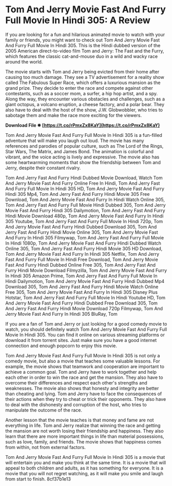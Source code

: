 # Tom And Jerry Movie Fast And Furry Full Movie In Hindi 305: A Review
 
If you are looking for a fun and hilarious animated movie to watch with your family or friends, you might want to check out Tom And Jerry Movie Fast And Furry Full Movie In Hindi 305. This is the Hindi dubbed version of the 2005 American direct-to-video film Tom and Jerry: The Fast and the Furry, which features the classic cat-and-mouse duo in a wild and wacky race around the world.
 
The movie starts with Tom and Jerry being evicted from their home after causing too much damage. They see a TV advertisement for a reality show called The Fabulous Super Race, which offers a luxurious mansion as the grand prize. They decide to enter the race and compete against other contestants, such as a soccer mom, a surfer, a hip hop artist, and a spy. Along the way, they encounter various obstacles and challenges, such as a giant octopus, a volcano eruption, a cheese factory, and a polar bear. They also have to deal with the host of the show, J.W. Globwobbler, who tries to sabotage them and make the race more exciting for the viewers.
 
**Download File ✵ [https://t.co/rPmxZx8KaY](https://t.co/rPmxZx8KaY)**


 
Tom And Jerry Movie Fast And Furry Full Movie In Hindi 305 is a fun-filled adventure that will make you laugh out loud. The movie has many references and parodies of popular culture, such as The Lord of the Rings, Star Wars, The Matrix, and James Bond. The animation is colorful and vibrant, and the voice acting is lively and expressive. The movie also has some heartwarming moments that show the friendship between Tom and Jerry, despite their constant rivalry.
 
Tom And Jerry Fast And Furry Hindi Dubbed Movie Download,  Watch Tom And Jerry Movie Fast And Furry Online Free In Hindi,  Tom And Jerry Fast And Furry Full Movie In Hindi 305 HD,  Tom And Jerry Movie Fast And Furry Hindi 305 Mp4,  Tom And Jerry Fast And Furry Hindi Movie 305 Free Download,  Tom And Jerry Movie Fast And Furry In Hindi Watch Online 305,  Tom And Jerry Fast And Furry Full Movie Hindi Dubbed 305,  Tom And Jerry Movie Fast And Furry Hindi 305 Dailymotion,  Tom And Jerry Fast And Furry Hindi Movie Download 480p,  Tom And Jerry Movie Fast And Furry In Hindi 305 Youtube,  Tom And Jerry Fast And Furry Full Movie In Hindi 720p,  Tom And Jerry Movie Fast And Furry Hindi Dubbed Download 305,  Tom And Jerry Fast And Furry Hindi Movie Online 305,  Tom And Jerry Movie Fast And Furry In Hindi 305 Filmywap,  Tom And Jerry Fast And Furry Full Movie In Hindi 1080p,  Tom And Jerry Movie Fast And Furry Hindi Dubbed Watch Online 305,  Tom And Jerry Fast And Furry Hindi Movie 305 HD Download,  Tom And Jerry Movie Fast And Furry In Hindi 305 Netflix,  Tom And Jerry Fast And Furry Full Movie In Hindi Free Download,  Tom And Jerry Movie Fast And Furry Hindi Dubbed Online Free 305,  Tom And Jerry Fast And Furry Hindi Movie Download Filmyzilla,  Tom And Jerry Movie Fast And Furry In Hindi 305 Amazon Prime,  Tom And Jerry Fast And Furry Full Movie In Hindi Dailymotion,  Tom And Jerry Movie Fast And Furry Hindi Dubbed Mp4 Download 305,  Tom And Jerry Fast And Furry Hindi Movie Watch Online Free 305,  Tom And Jerry Movie Fast And Furry In Hindi 305 Disney Plus Hotstar,  Tom And Jerry Fast And Furry Full Movie In Hindi Youtube HD,  Tom And Jerry Movie Fast And Furry Hindi Dubbed Free Download 305,  Tom And Jerry Fast And Furry Hindi Movie Download 720p Filmywap,  Tom And Jerry Movie Fast And Furry In Hindi 305 BluRay,  Tom
 
If you are a fan of Tom and Jerry or just looking for a good comedy movie to watch, you should definitely watch Tom And Jerry Movie Fast And Furry Full Movie In Hindi 305. You can find it online on various streaming platforms or download it from torrent sites. Just make sure you have a good internet connection and enough popcorn to enjoy this movie.
  
Tom And Jerry Movie Fast And Furry Full Movie In Hindi 305 is not only a comedy movie, but also a movie that teaches some valuable lessons. For example, the movie shows that teamwork and cooperation are important to achieve a common goal. Tom and Jerry have to work together and help each other in order to win the race and get the mansion. They also have to overcome their differences and respect each other's strengths and weaknesses. The movie also shows that honesty and integrity are better than cheating and lying. Tom and Jerry have to face the consequences of their actions when they try to cheat or trick their opponents. They also have to deal with the dishonesty and corruption of the host, who tries to manipulate the outcome of the race.
 
Another lesson that the movie teaches is that money and fame are not everything in life. Tom and Jerry realize that winning the race and getting the mansion are not worth losing their friendship and happiness. They also learn that there are more important things in life than material possessions, such as love, family, and friends. The movie shows that happiness comes from within, not from external factors.
 
Tom And Jerry Movie Fast And Furry Full Movie In Hindi 305 is a movie that will entertain you and make you think at the same time. It is a movie that will appeal to both children and adults, as it has something for everyone. It is a movie that you will not regret watching, as it will make you smile and laugh from start to finish.
 8cf37b1e13
 
